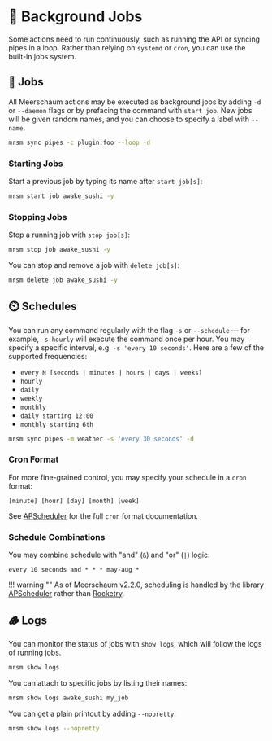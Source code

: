 <link rel="stylesheet" type="text/css" href="/assets/css/asciinema-player.css" />
<script src="/assets/js/asciinema-player.js"></script>

# 👷 Background Jobs

Some actions need to run continuously, such as running the API or syncing pipes in a loop. Rather than relying on `systemd` or `cron`, you can use the built-in jobs system.

<asciinema-player src="/assets/casts/jobs.cast" autoplay="true" loop="true" size="small" preload="true"></asciinema-player>

## 👔 Jobs

All Meerschaum actions may be executed as background jobs by adding `-d` or `--daemon` flags or by prefacing the command with `start job`. New jobs will be given random names, and you can choose to specify a label with `--name`.

```bash
mrsm sync pipes -c plugin:foo --loop -d
```

### Starting Jobs

Start a previous job by typing its name after `start job[s]`:

```bash
mrsm start job awake_sushi -y
```

### Stopping Jobs

Stop a running job with `stop job[s]`:

```bash
mrsm stop job awake_sushi -y
```

You can stop and remove a job with `delete job[s]`:

```bash
mrsm delete job awake_sushi -y
```


## ⏲️ Schedules

You can run any command regularly with the flag `-s` or `--schedule` ― for example, `-s hourly` will execute the command once per hour. You may specify a specific interval, e.g. `-s 'every 10 seconds'`. Here are a few of the supported frequencies:

  - `every N [seconds | minutes | hours | days | weeks]`
  - `hourly`
  - `daily`
  - `weekly`
  - `monthly`
  - `daily starting 12:00`
  - `monthly starting 6th`

```bash
mrsm sync pipes -m weather -s 'every 30 seconds' -d
```

### Cron Format

For more fine-grained control, you may specify your schedule in a `cron` format:

```
[minute] [hour] [day] [month] [week]
```

See [APScheduler](https://apscheduler.readthedocs.io/en/3.x/modules/triggers/cron.html#expression-types) for the full `cron` format documentation.

### Schedule Combinations

You may combine schedule with "and" (`&`) and "or" (`|`) logic:

```
every 10 seconds and * * * may-aug *
```


!!! warning ""
    As of Meerschaum v2.2.0, scheduling is handled by the library [APScheduler](https://apscheduler.readthedocs.io) rather than [Rocketry](https://rocketry.readthedocs.io/en/stable/condition_syntax/index.html).

## 🪵 Logs

You can monitor the status of jobs with `show logs`, which will follow the logs of running jobs.

```bash
mrsm show logs
```

You can attach to specific jobs by listing their names:

```bash
mrsm show logs awake_sushi my_job
```

You can get a plain printout by adding `--nopretty`:

```bash
mrsm show logs --nopretty
```

